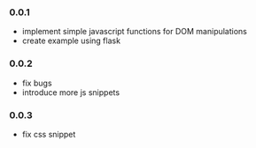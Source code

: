 ### 0.0.1

* implement simple javascript functions for DOM manipulations
* create example using flask

### 0.0.2

* fix bugs
* introduce more js snippets

### 0.0.3

* fix css snippet